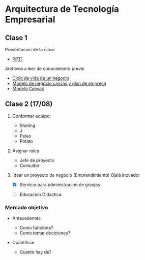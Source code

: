 # Arquitectura de Tecnología Empresarial

## Clase 1

Presentacion de la clase

- [PPT1](https://potatox.me/clases-6to-semestre/arquitectura-tecnologia-empresarial/PPT0_ATE_Presentación-Asignatura.pptx)

Archivos a leer de conocimiento previo

- [Ciclo de vida de un negocio](https://potatox.me/clases-6to-semestre/arquitectura-tecnologia-empresarial/1.Ciclo-de-vida-de-un-negocio.pptx)
- [Modelo de negocio canvas y plan de empresa](https://potatox.me/clases-6to-semestre/arquitectura-tecnologia-empresarial/2.1.Mi_modelo_de_negocio_canvas_y_plan_de_empresa.pdf)
- [Modelo Canvas](https://potatox.me/clases-6to-semestre/arquitectura-tecnologia-empresarial/2.2.Modelo-Canvas.pdf)

## Clase 2 (17/08)

1. Conformar equipo:

    - Sheting
    - J
    - Pelao
    - Potato

2. Asignar roles

    - Jefe de proyecto
    - Consultor


3. Idear un proyecto de negocio (Emprendimiento) Ojalá inovador

    - [x] Servicio para administracion de granjas

    - [ ] Educacion Didactica


### Mercado objetivo

- Antecedentes

    - Como funciona?
    - Como tomar deciciones?

- Cuantificar

    - Cuanto hay de?
